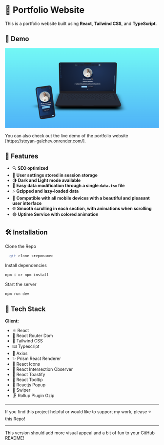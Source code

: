 # 🚀 Portfolio Website

This is a portfolio website built using **React**, **Tailwind CSS**, and **TypeScript**.

## 🎉 Demo

![Screenshot](./Screenshot.png)

You can also check out the live demo of the portfolio website [https://stoyan-galchev.onrender.com/].

## 🌟 Features

- 🔍 **SEO optimized**
- 💾 **User settings stored in session storage**
- 🌗 **Dark and Light mode available**
- 🔧 **Easy data modification through a single `data.tsx` file**
- ⚡ **Gzipped and lazy-loaded data**
- 📱 **Compatible with all mobile devices with a beautiful and pleasant user interface**
- 🌐 **Smooth scrolling in each section, with animations when scrolling**
- 🟢 **Uptime Service with colored animation**

## 🛠️ Installation

Clone the Repo

```bash
  git clone <reponame>
```

Install dependencies

```bash
npm i or npm install
```

Start the server

```bash
npm run dev
```

## 🧰 Tech Stack

**Client:**  
- ⚛️ React
- 🧭 React Router Dom
- 🎨 Tailwind CSS
- ⌨️ Typescript
- 📡 Axios
- ✨ Prism React Renderer
- 🎉 React Icons
- 👀 React Intersection Observer
- 🔔 React Toastify
- 💬 React Tooltip
- 🎈 Reactjs Popup
- 🚀 Swiper
- 🗜️ Rollup Plugin Gzip

---

If you find this project helpful or would like to support my work, please ⭐ this Repo!

---

This version should add more visual appeal and a bit of fun to your GitHub README!
